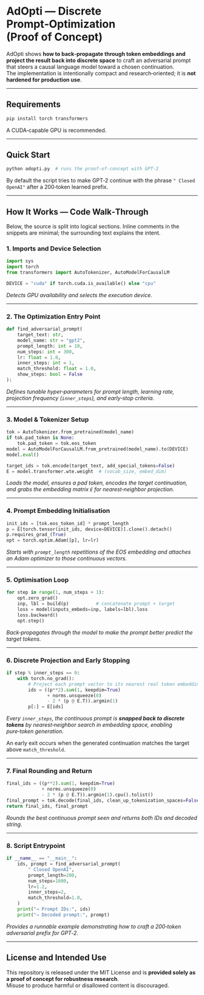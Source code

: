 
# AdOpti — Discrete Prompt‑Optimization (Proof of Concept)

AdOpti shows **how to back‑propagate through token embeddings and project the
result back into discrete space** to craft an adversarial prompt that steers a
causal language model toward a chosen continuation.  
The implementation is intentionally compact and research‑oriented; it is **not
hardened for production use**.

---
## Requirements
```bash
pip install torch transformers
```

A CUDA‑capable GPU is recommended.

---

## Quick Start

```bash
python adopti.py  # runs the proof‑of‑concept with GPT‑2
```

By default the script tries to make GPT‑2 continue with the phrase
`" Closed OpenAI"` after a 200‑token learned prefix.

---

## How It Works — Code Walk‑Through
Below, the source is split into logical sections. Inline comments in the
snippets are minimal; the surrounding text explains the intent.

### 1. Imports and Device Selection
```python
import sys
import torch
from transformers import AutoTokenizer, AutoModelForCausalLM

DEVICE = "cuda" if torch.cuda.is_available() else "cpu"
```
*Detects GPU availability and selects the execution device.*

---

### 2. The Optimization Entry Point
```python
def find_adversarial_prompt(
    target_text: str,
    model_name: str = "gpt2",
    prompt_length: int = 10,
    num_steps: int = 300,
    lr: float = 1.0,
    inner_steps: int = 1,
    match_threshold: float = 1.0,
    show_steps: bool = False
):
```
*Defines tunable hyper‑parameters for prompt length, learning rate, projection
frequency (`inner_steps`), and early‑stop criteria.*

---

### 3. Model & Tokenizer Setup
```python
tok = AutoTokenizer.from_pretrained(model_name)
if tok.pad_token is None:
    tok.pad_token = tok.eos_token
model = AutoModelForCausalLM.from_pretrained(model_name).to(DEVICE)
model.eval()

target_ids = tok.encode(target_text, add_special_tokens=False)
E = model.transformer.wte.weight  # (vocab_size, embed_dim)
```
*Loads the model, ensures a pad token, encodes the target continuation, and
grabs the embedding matrix `E` for nearest‑neighbor projection.*

---

### 4. Prompt Embedding Initialisation
```python
init_ids = [tok.eos_token_id] * prompt_length
p = E[torch.tensor(init_ids, device=DEVICE)].clone().detach()
p.requires_grad_(True)
opt = torch.optim.Adam([p], lr=lr)
```
*Starts with `prompt_length` repetitions of the EOS embedding and attaches an
Adam optimizer to those continuous vectors.*

---

### 5. Optimisation Loop
```python
for step in range(1, num_steps + 1):
    opt.zero_grad()
    inp, lbl = build(p)          # concatenate prompt + target
    loss = model(inputs_embeds=inp, labels=lbl).loss
    loss.backward()
    opt.step()
```
*Back‑propagates through the model to make the prompt better predict the target
tokens.*

---

### 6. Discrete Projection and Early Stopping
```python
if step % inner_steps == 0:
    with torch.no_grad():
        # Project each prompt vector to its nearest real token embedding
        ids = ((p**2).sum(1, keepdim=True)
               + norms.unsqueeze(0)
               - 2 * (p @ E.T)).argmin(1)
        p[:] = E[ids]
```
*Every `inner_steps`, the continuous prompt is **snapped back to discrete
tokens** by nearest‑neighbor search in embedding space, enabling pure‑token
generation.*

An early exit occurs when the generated continuation matches the target above
`match_threshold`.

---

### 7. Final Rounding and Return
```python
final_ids = ((p**2).sum(1, keepdim=True)
             + norms.unsqueeze(0)
             - 2 * (p @ E.T)).argmin(1).cpu().tolist()
final_prompt = tok.decode(final_ids, clean_up_tokenization_spaces=False)
return final_ids, final_prompt
```
*Rounds the best continuous prompt seen and returns both IDs and decoded
string.*

---

### 8. Script Entrypoint
```python
if __name__ == "__main__":
    ids, prompt = find_adversarial_prompt(
        " Closed OpenAI",
        prompt_length=200,
        num_steps=1000,
        lr=1.2,
        inner_steps=2,
        match_threshold=1.0,
    )
    print("→ Prompt IDs:", ids)
    print("→ Decoded prompt:", prompt)
```
*Provides a runnable example demonstrating how to craft a 200‑token adversarial
prefix for GPT‑2.*

---

## License and Intended Use
This repository is released under the MIT License and is **provided solely as a
proof of concept for robustness research**.  
Misuse to produce harmful or disallowed content is discouraged.
```
